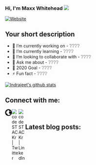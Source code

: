 ### Hi, I'm Maxx Whitehead <img src="https://media4.giphy.com/media/tLMx181bLPiRzqP6qh/giphy.gif?cid=ecf05e47k8h6qdyn39tlet3i7pxaztjt39qfot8ve6kbnrie&rid=giphy.gif" width="25px">
[![Website](https://img.shields.io/badge/Text-Text-green?style=flat-square)](https://google.com)
## Your short description
- 🔭 I’m currently working on - ❔❔❔❔
- 🌱 I’m currently learning - ❔❔❔❔
- 👯 I’m looking to collaborate with - ❔❔❔❔
- 💬 Ask me about - ❔❔❔❔
- 🥅 2020 Goal - ❔❔❔❔
- ⚡ Fun fact - ❔❔❔❔
<!-- ❔❔❔❔ means username in below README.md -->
<!-- Also feel free to update second URL to any URL -->
[![Indrajeet's github stats](https://github-readme-stats.vercel.app/api?username=❔❔❔❔&count_private=true&include_all_commits=true&theme=radical)](https://google.com)
## Connect with me:
[<img align="left" alt="codeSTACKr.com" width="22px" src="https://raw.githubusercontent.com/iconic/open-iconic/master/svg/globe.svg" />][website]
[<img align="left" alt="codeSTACKr | Twitter" width="22px" src="https://cdn.jsdelivr.net/npm/simple-icons@v3/icons/twitter.svg" />][twitter]
[<img align="left" alt="codeSTACKr | LinkedIn" width="22px" src="https://cdn.jsdelivr.net/npm/simple-icons@v3/icons/linkedin.svg" />][linkedin]
<br />
<!-- Optional if you have blogs -->
## Latest blog posts:
<!-- BLOG-POST-LIST:START -->
<!-- BLOG-POST-LIST:END -->
<!-- This section you create this variables that are used above -->
[website]: https://google.com
[twitter]: https://twitter.com/indrajeet_nikam
[linkedin]: https://www.linkedin.com/in/indrajeet-nikam-3737a8101/
